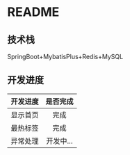 # README

## 技术栈

SpringBoot+MybatisPlus+Redis+MySQL

## 开发进度

| 开发进度 | 是否完成  |
| :------: | :-------: |
| 显示首页 |   完成    |
| 最热标签 |   完成    |
| 异常处理 | 开发中... |

